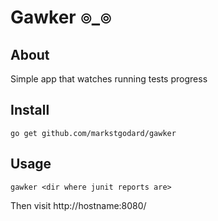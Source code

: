 # Gawker ๏_๏

## About
Simple app that watches running tests progress

## Install

    go get github.com/markstgodard/gawker

## Usage

    gawker <dir where junit reports are>

Then visit http://hostname:8080/
